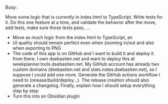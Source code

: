 Busy:

Move some logic that is currently in index.html to TypeScript. Write tests for it. Do this one feature at a time, and validate the behavior after the move, add tests, make sure those tests pass, ...

- Move as much logic from the index.html to TypeScript, an
- UI quality should remain perfect even when zooming in/out and also when exporting to PNG
- The code of this app is on GitHub and I want to build it and deploy it from there. I own dsebastien.net and want to deploy this at weekplanner.tools.dsebastien.net. My GitHub account has already two custom domains (dsebastien.net and stats.notes.dsebastien.net), so I suppose I could add one more. Generate the GitHub actions workflow I need to (release/build/deploy...). The release creation should also generate a changelog. Finally, explain how I should setup everything step by step
- Turn this into an Obsidian plugin
